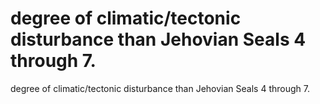 # degree of climatic/tectonic disturbance than Jehovian Seals 4 through 7.

degree of climatic/tectonic disturbance than Jehovian Seals 4 through 7.